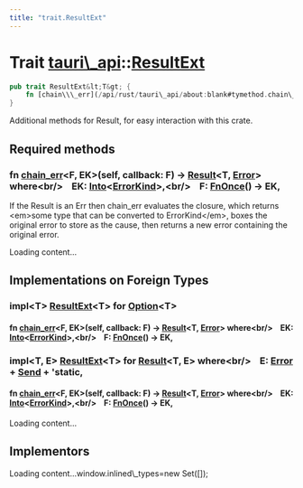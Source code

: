 ```yaml
---
title: "trait.ResultExt"
---
```


Trait [tauri\\\_api](/api/rust/tauri\_api/index.html)::[ResultExt](/api/rust/tauri\_api/)
=========================================================================================

```rust
pub trait ResultExt&lt;T&gt; {
    fn [chain\\\_err](/api/rust/tauri\_api/about:blank#tymethod.chain\_err)&lt;F, EK&gt;(self, callback: F) -&gt; [Result](https://doc.rust-lang.org/nightly/core/result/enum.Result.html "enum core::result::Result")&lt;T, [Error](/api/rust/tauri\_api/../tauri\_api/struct.Error.html "struct tauri\_api::Error")\&gt;&lt;br/&gt;    where&lt;br/&gt;        EK: [Into](https://doc.rust-lang.org/nightly/core/convert/trait.Into.html "trait core::convert::Into")&lt;[ErrorKind](/api/rust/tauri\_api/../tauri\_api/enum.ErrorKind.html "enum tauri\_api::ErrorKind")\&gt;,&lt;br/&gt;        F: [FnOnce](https://doc.rust-lang.org/nightly/core/ops/function/trait.FnOnce.html "trait core::ops::function::FnOnce")() -&gt; EK;
}
```

Additional methods for <span>Result</span>, for easy interaction with this crate.

Required methods
----------------

### <span>fn [chain\_err](/api/rust/tauri\_api/about:blank#tymethod.chain\_err)&lt;F, EK&gt;(self, callback: F) -&gt; [Result](https://doc.rust-lang.org/nightly/core/result/enum.Result.html "enum core::result::Result")&lt;T, [Error](/api/rust/tauri\_api/../tauri\_api/struct.Error.html "struct tauri\_api::Error")&gt; where&lt;br/&gt;    EK: [Into](https://doc.rust-lang.org/nightly/core/convert/trait.Into.html "trait core::convert::Into")&lt;[ErrorKind](/api/rust/tauri\_api/../tauri\_api/enum.ErrorKind.html "enum tauri\_api::ErrorKind")&gt;,&lt;br/&gt;    F: [FnOnce](https://doc.rust-lang.org/nightly/core/ops/function/trait.FnOnce.html "trait core::ops::function::FnOnce")() -&gt; EK,</span> 

If the <span>Result</span> is an <span>Err</span> then <span>chain\_err</span> evaluates the closure, which returns &lt;em&gt;some type that can be converted to <span>ErrorKind</span>&lt;/em&gt;, boxes the original error to store as the cause, then returns a new error containing the original error.

Loading content...

Implementations on Foreign Types
--------------------------------

### <span>impl&lt;T&gt; [ResultExt](/api/rust/tauri\_api/../tauri\_api/trait.ResultExt.html "trait tauri\_api::ResultExt")&lt;T&gt; for [Option](https://doc.rust-lang.org/nightly/core/option/enum.Option.html "enum core::option::Option")&lt;T&gt;</span>

#### <span>fn [chain\_err](/api/rust/tauri\_api/about:blank#method.chain\_err)&lt;F, EK&gt;(self, callback: F) -&gt; [Result](https://doc.rust-lang.org/nightly/core/result/enum.Result.html "enum core::result::Result")&lt;T, [Error](/api/rust/tauri\_api/../tauri\_api/struct.Error.html "struct tauri\_api::Error")&gt; where&lt;br/&gt;    EK: [Into](https://doc.rust-lang.org/nightly/core/convert/trait.Into.html "trait core::convert::Into")&lt;[ErrorKind](/api/rust/tauri\_api/../tauri\_api/enum.ErrorKind.html "enum tauri\_api::ErrorKind")&gt;,&lt;br/&gt;    F: [FnOnce](https://doc.rust-lang.org/nightly/core/ops/function/trait.FnOnce.html "trait core::ops::function::FnOnce")() -&gt; EK,</span> 

### <span>impl&lt;T, E&gt; [ResultExt](/api/rust/tauri\_api/../tauri\_api/trait.ResultExt.html "trait tauri\_api::ResultExt")&lt;T&gt; for [Result](https://doc.rust-lang.org/nightly/core/result/enum.Result.html "enum core::result::Result")&lt;T, E&gt; where&lt;br/&gt;    E: [Error](https://doc.rust-lang.org/nightly/std/error/trait.Error.html "trait std::error::Error") + [Send](https://doc.rust-lang.org/nightly/core/marker/trait.Send.html "trait core::marker::Send") + 'static,</span> 

#### <span>fn [chain\_err](/api/rust/tauri\_api/about:blank#method.chain\_err)&lt;F, EK&gt;(self, callback: F) -&gt; [Result](https://doc.rust-lang.org/nightly/core/result/enum.Result.html "enum core::result::Result")&lt;T, [Error](/api/rust/tauri\_api/../tauri\_api/struct.Error.html "struct tauri\_api::Error")&gt; where&lt;br/&gt;    EK: [Into](https://doc.rust-lang.org/nightly/core/convert/trait.Into.html "trait core::convert::Into")&lt;[ErrorKind](/api/rust/tauri\_api/../tauri\_api/enum.ErrorKind.html "enum tauri\_api::ErrorKind")&gt;,&lt;br/&gt;    F: [FnOnce](https://doc.rust-lang.org/nightly/core/ops/function/trait.FnOnce.html "trait core::ops::function::FnOnce")() -&gt; EK,</span> 

Loading content...

Implementors
------------

Loading content...window.inlined\\\_types=new Set(\[\]);
      